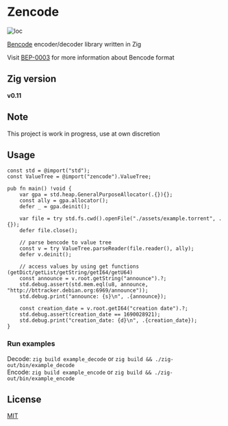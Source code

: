 # Zencode
![loc](https://sloc.xyz/github/mitander/zencode)

[Bencode](https://en.wikipedia.org/wiki/Bencode) encoder/decoder library written in Zig

Visit [BEP-0003](https://www.bittorrent.org/beps/bep_0003.html#bencoding) for more information about Bencode format

## Zig version
__v0.11__

## Note
This project is work in progress, use at own discretion

## Usage
```zig
const std = @import("std");
const ValueTree = @import("zencode").ValueTree;

pub fn main() !void {
    var gpa = std.heap.GeneralPurposeAllocator(.{}){};
    const ally = gpa.allocator();
    defer _ = gpa.deinit();

    var file = try std.fs.cwd().openFile("./assets/example.torrent", .{});
    defer file.close();

    // parse bencode to value tree
    const v = try ValueTree.parseReader(file.reader(), ally);
    defer v.deinit();

    // access values by using get functions (getDict/getList/getString/getI64/getU64)
    const announce = v.root.getString("announce").?;
    std.debug.assert(std.mem.eql(u8, announce, "http://bttracker.debian.org:6969/announce"));
    std.debug.print("announce: {s}\n", .{announce});

    const creation_date = v.root.getI64("creation date").?;
    std.debug.assert(creation_date == 1690028921);
    std.debug.print("creation_date: {d}\n", .{creation_date});
}
```

### Run examples
Decode: `zig build example_decode` or `zig build && ./zig-out/bin/example_decode`\
Encode: `zig build example_encode` or `zig build && ./zig-out/bin/example_encode`

## License
[MIT](/LICENSE)
